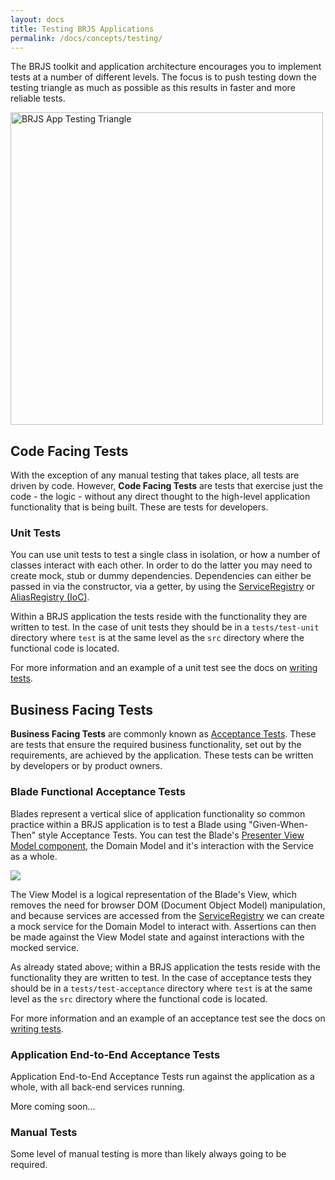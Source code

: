```yaml
---
layout: docs
title: Testing BRJS Applications
permalink: /docs/concepts/testing/
---
```


The BRJS toolkit and application architecture encourages you to implement tests at a number of different levels. The focus is to push testing down the testing triangle as much as possible as this results in faster and more reliable tests.

<img src="https://docs.google.com/drawings/d/1lIrdZ0RRk1J1uYdvrrG1nEwx7R0MlOUugE1MghtV0wk/pub?w=960&amp;h=720" height="500" alt="BRJS App Testing Triangle" />

## Code Facing Tests

With the exception of any manual testing that takes place, all tests are driven by code. However, **Code Facing Tests** are tests that exercise just the code - the logic - without any direct thought to the high-level application functionality that is being built. These are tests for developers.

### Unit Tests

You can use unit tests to test a single class in isolation, or how a number of classes interact with each other. In order to do the latter you may need to create mock, stub or dummy dependencies. Dependencies can either be passed in via the constructor, via a getter, by using the [ServiceRegistry](/docs/concepts/service_registry/) or [AliasRegistry (IoC)](/docs/concepts/ioc/).

Within a BRJS application the tests reside with the functionality they are written to test. In the case of unit tests they should be in a `tests/test-unit` directory where `test` is at the same level as the `src` directory where the functional code is located.

For more information and an example of a unit test see the docs on [writing tests](/docs/using/writing_tests).

## Business Facing Tests

**Business Facing Tests** are commonly known as [Acceptance Tests](http://en.wikipedia.org/wiki/Acceptance_testing). These are tests that ensure the required business functionality, set out by the requirements, are achieved by the application. These tests can be written by developers or by product owners.

### Blade Functional Acceptance Tests

Blades represent a vertical slice of application functionality so common practice within a BRJS application is to test a Blade using "Given-When-Then" style Acceptance Tests. You can test the Blade's [Presenter View Model component](/docs/concepts/presenter/), the Domain Model and it's interaction with the Service as a whole.

![](https://docs.google.com/drawings/d/1y38qcsvoz-miI7hhAmkdeuH4zBNE4OC6gZ30rHienvg/pub?w=960&amp;h=720)

The View Model is a logical representation of the Blade's View, which removes the need for browser DOM (Document Object Model) manipulation, and because services are accessed from the [ServiceRegistry](/docs/concepts/service_registry) we can create a mock service for the Domain Model to interact with. Assertions can then be made against the View Model state and against interactions with the mocked service.

As already stated above; within a BRJS application the tests reside with the functionality they are written to test. In the case of acceptance tests they should be in a `tests/test-acceptance` directory where `test` is at the same level as the `src` directory where the functional code is located.

For more information and an example of an acceptance test see the docs on [writing tests](/docs/using/writing_tests).

### Application End-to-End Acceptance Tests

Application End-to-End Acceptance Tests run against the application as a whole, with all back-end services running.

<p class="doc-feedback alert alert-warning">
  More coming soon...
</p>

### Manual Tests

Some level of manual testing is more than likely always going to be required.